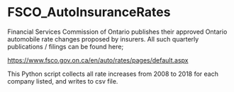 # FSCO_AutoInsuranceRates

Financial Services Commission of Ontario publishes their approved Ontario automobile rate changes proposed by insurers. All such quarterly publications / filings can be found here;

https://www.fsco.gov.on.ca/en/auto/rates/pages/default.aspx

This Python script collects all rate increases from 2008 to 2018 for each company listed, and writes to csv file.
